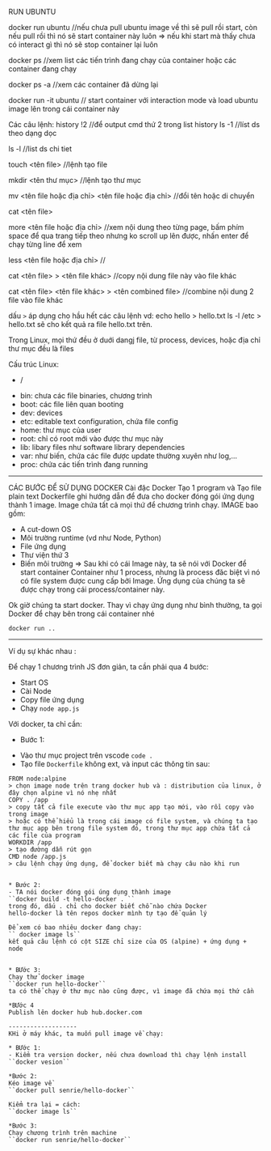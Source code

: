 RUN UBUNTU 

docker  run ubuntu
 //nếu chưa pull ubuntu image về thì sẽ pull rồi start, còn nếu pull rồi thì nó sẽ start container này luôn 
 => nếu khi start mà thấy chưa có interact gì thì nó sẽ stop container lại luôn
 
 docker ps
 //xem list các tiến trình đang chạy của container hoặc các container đang chạy 
 
 docker ps -a
 //xem các container đã dừng lại
 
 docker run -it ubuntu
 // start container với interaction mode và load ubuntu image lên trong cái container này
 
 Các câu lệnh:
 history
 !2 //để output cmd thứ 2 trong list history
 ls -1 
 //líst ds theo dạng dọc
 
 ls -l 
 //list ds chi tiet
 
 touch <tên file>
 //lệnh tạo file
 
 mkdir <tên thư mục>
 //lệnh tạo thư mục
 
 mv <tên file hoặc địa chỉ> <tên file hoặc địa chỉ>
 //đổi tên hoặc di chuyển
 
 cat <tên file>
 
 more <tên file hoặc địa chỉ>
 //xem nội dung theo từng page, bấm phím space để qua trang tiếp theo nhưng ko scroll up lên được, nhấn enter để chạy từng line để xem
 
 less <tên file hoặc địa chỉ>
 //

cat <tên file> > <tên file khác>
//copy nội dung file này vào file khác

cat <tên file> <tên file khác> > <tên combined file>
//combine nội dung 2 file vào file khác

dấu ``>`` áp dụng cho hầu hết các câu lệnh
vd: echo hello > hello.txt
ls -l /etc > hello.txt
sẽ cho kết quả ra file hello.txt trên.


 Trong Linux, mọi thứ đều ở duới dangj file, từ process, devices, hoặc địa chỉ thư mục đều là files
 
 Cấu trúc Linux:
 - /
 + bin: chưa các file binaries, chương trình
 + boot: các file liên quan booting
 + dev: devices
 + etc: editable text configuration, chứa file config
 + home: thư mục của user
 + root: chỉ có root mới vào được thư mục này
 + lib: libary files như software library dependencies 
 + var: như biến, chứa các file được update thường xuyên như log,...
 + proc: chứa các tiến trình đang running
 
 -------------------
 
 CÁC BƯỚC ĐỂ SỬ DỤNG DOCKER
 Cài đặc Docker
 Tạo 1 program và Tạo file plain text Dockerfile ghi hướng dẫn để đưa cho docker đóng gói ứng dụng thành 1 image. Image chứa tất cả mọi thứ để chương trình chạy.
 IMAGE bao gồm:
 * A cut-down OS
 * Môi trường runtime (vd như Node, Python)
 * File ứng dụng
 * Thư viện thứ 3
 * Biến môi trường
 => Sau khi có cái Image này, ta sẽ nói với Docker để start container 
 Container như 1 process, nhưng là process đăc biệt vì nó có file system được cung cấp bởi Image. Ứng dụng của chúng ta sẽ được chạy trong cái process/container này.
 
 Ok giờ chúng ta start docker.
 Thay vì chạy ứng dụng như bình thường, ta gọi Docker để chạy bên trong cái container nhé
 
 ``docker run ..``
 
 ---------------
 Ví dụ sự khác nhau :
 
 Để chạy 1 chương trình JS đơn giản, ta cần phải qua 4 bước:
 - Start OS
 - Cài Node
 - Copy file ứng dụng
 - Chạy ``node app.js``
 
 Với docker, ta chỉ cần:
 * Bước 1:

 - Vào thư mục project trên vscode ``code .``
 - Tạo file ``Dockerfile`` không ext, và input các thông tin sau:
 ```
 FROM node:alpine
 > chọn image node trên trang docker hub và : distribution của linux, ở đây chọn alpine vì nó nhẹ nhất 
 COPY . /app 
 > copy tất cả file execute vào thư mục app tạo mới, vào rồi copy vào trong image
 > hoặc có thể hiểu là trong cái image có file system, và chúng ta tạo thư mục app bên trong file system đó, trong thư mục app chứa tất cả các file của program
 WORKDIR /app
 > tạo đường dẫn rút gọn
 CMD node /app.js
 > câu lệnh chạy ứng dụng, để docker biết mà chạy câu nào khi run
 
 
 * Bước 2:
 - TA nói docker đóng gói úng dụng thành image
 ``docker build -t hello-docker . ``
 trong đó, dấu . chỉ cho docker biết chỗ nào chứa Docker
 hello-docker là tên repos docker mình tự tạo để quản lý
 
 Để xem có bao nhiêu docker đang chạy:
 `` docker image ls``
 kết quả câu lệnh có cột SIZE chỉ size của OS (alpine) + ứng dụng + node
 
 
 * BƯớc 3:
 Chạy thử docker image
 ``docker run hello-docker``
 ta có thể chạy ở thư mục nào cũng được, vì image đã chứa mọi thứ cần
 
 *BƯớc 4
 Publish lên docker hub hub.docker.com
 
 -------------------
 KHi ở máy khác, ta muốn pull image về chạy:
 
 * BƯớc 1:
 - Kiểm tra version docker, nếu chưa download thì chạy lệnh install
 ``docker vesion``
 
 *Bước 2:
 Kéo image về
 ``docker pull senrie/hello-docker``
 
 Kiểm tra lại = cách:
 ``docker image ls``
 
 *Bước 3:
 Chạy chương trình trên machine 
 ``docker run senrie/hello-docker``
 